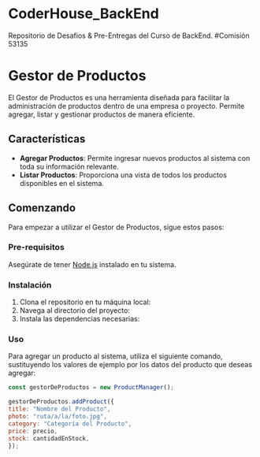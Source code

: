 # CoderHouse_BackEnd
 Repositorio de Desafios & Pre-Entregas del Curso de BackEnd. #Comisión 53135
# Gestor de Productos

El Gestor de Productos es una herramienta diseñada para facilitar la administración de productos dentro de una empresa o proyecto. Permite agregar, listar y gestionar productos de manera eficiente.

## Características

- **Agregar Productos**: Permite ingresar nuevos productos al sistema con toda su información relevante.
- **Listar Productos**: Proporciona una vista de todos los productos disponibles en el sistema.

## Comenzando

Para empezar a utilizar el Gestor de Productos, sigue estos pasos:

### Pre-requisitos

Asegúrate de tener [Node.js](https://nodejs.org/) instalado en tu sistema.

### Instalación

1. Clona el repositorio en tu máquina local:
2. Navega al directorio del proyecto:
3. Instala las dependencias necesarias:

### Uso

Para agregar un producto al sistema, utiliza el siguiente comando, sustituyendo los valores de ejemplo por los datos del producto que deseas agregar:

```javascript
const gestorDeProductos = new ProductManager();

gestorDeProductos.addProduct({
title: "Nombre del Producto",
photo: "ruta/a/la/foto.jpg",
category: "Categoría del Producto",
price: precio,
stock: cantidadEnStock,
});
